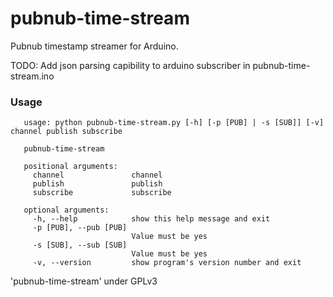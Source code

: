 pubnub-time-stream
==================

Pubnub timestamp streamer for Arduino.

TODO: Add json parsing capibility to arduino subscriber in pubnub-time-stream.ino
### Usage

       usage: python pubnub-time-stream.py [-h] [-p [PUB] | -s [SUB]] [-v] channel publish subscribe

       pubnub-time-stream

       positional arguments:
         channel               channel
         publish               publish
         subscribe             subscribe

       optional arguments:
         -h, --help            show this help message and exit
         -p [PUB], --pub [PUB]
                               Value must be yes
         -s [SUB], --sub [SUB]
                               Value must be yes
         -v, --version         show program's version number and exit
       

'pubnub-time-stream' under GPLv3
